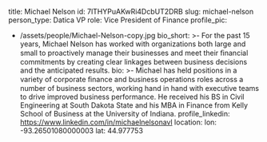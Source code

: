 title: Michael Nelson
id: 7lTHYPuAKwRi4DcbUT2DRB
slug: michael-nelson
person_type: Datica VP
role: Vice President of Finance
profile_pic:
  - /assets/people/Michael-Nelson-copy.jpg
bio_short: >-
  For the past 15 years, Michael Nelson has worked with organizations both large
  and small to proactively manage their businesses and meet their ﬁnancial
  commitments by creating clear linkages between business decisions and the
  anticipated results.
bio: >-
  Michael has held positions in a variety of corporate ﬁnance and business
  operations roles across a number of business sectors, working hand in hand
  with executive teams to drive improved business performance. He received his
  BS in Civil Engineering at South Dakota State and his MBA in Finance from
  Kelly School of Business at the University of Indiana.
profile_linkedin: https://www.linkedin.com/in/michaelnelsonavl
location:
  lon: -93.26501080000003
  lat: 44.977753
